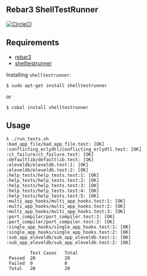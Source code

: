 Rebar3 ShellTestRunner
----------------------

[![CircleCI](https://circleci.com/gh/tsloughter/rebar3_tests.svg?style=svg)](https://circleci.com/gh/tsloughter/rebar3_tests)

## Requirements

* [rebar3](http://www.github.com/rebar/rebar3)
* [shelltestrunner](https://github.com/simonmichael/shelltestrunner/)

Installing `shelltestrunner`:

```shell
$ sudo apt-get install shelltestrunner
```

or

```shell
$ cabal install shelltestrunner
```

## Usage

```shell
λ ./run_tests.sh
:bad_app_file/bad_app_file.test: [OK]
:conflicting_erlydtl/conflicting_erlydtl.test: [OK]
:ct_failure/ct_failure.test: [OK]
:defaultlib/defaultlib.test: [OK]
:eleveldb/eleveldb.test:1: [OK]
:eleveldb/eleveldb.test:2: [OK]
:help_tests/help_tests.test:1: [OK]
:help_tests/help_tests.test:2: [OK]
:help_tests/help_tests.test:3: [OK]
:help_tests/help_tests.test:4: [OK]
:help_tests/help_tests.test:5: [OK]
:multi_app_hooks/multi_app_hooks.test:1: [OK]
:multi_app_hooks/multi_app_hooks.test:2: [OK]
:multi_app_hooks/multi_app_hooks.test:3: [OK]
:port_compiler/port_compiler.test:1: [OK]
:port_compiler/port_compiler.test:2: [OK]
:single_app_hooks/single_app_hooks.test:1: [OK]
:single_app_hooks/single_app_hooks.test:2: [OK]
:sub_app_eleveldb/sub_app_eleveldb.test:1: [OK]
:sub_app_eleveldb/sub_app_eleveldb.test:2: [OK]

         Test Cases   Total
 Passed  20           20
 Failed  0            0
 Total   20           20
```

